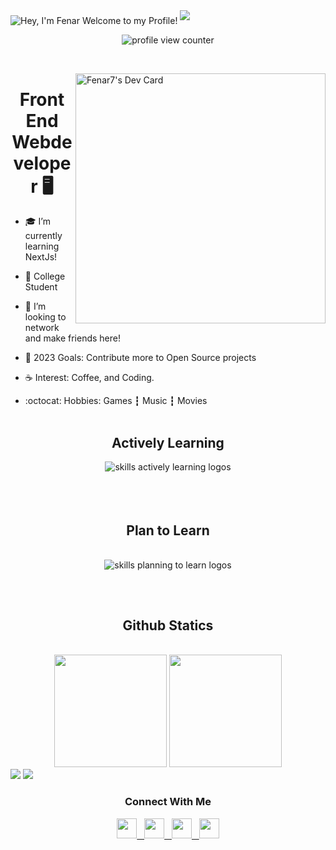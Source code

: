 <img src="https://readme-typing-svg.demolab.com?font=Operator+Mono&size=37&duration=2800&pause=2000&color=FAFAFA&center=true&vCenter=true&width=940&height=50&lines=Hey%2C+I'm+Fenar,+Welcome+to+my+Profile!;Frontend+Webdeveloper+|+UI / UX;Always+Learning+New+Things!" align="middle" alt="Hey, I'm Fenar Welcome to my Profile!">
<img  src="assests/borderseperator.gif">

<p align="center">
    <img src="https://komarev.com/ghpvc/?username=Fenar7&color=blueviolet&style=flat&label=PROFILE+VIEWS" alt="profile view counter">
</p> <br>

<a href="https://app.daily.dev/fenarkhan"><img align='right' src="https://api.daily.dev/devcards/96041967acbc4b15bffdddb8bbed2ea6.png?r=96y" width="400" alt="Fenar7's Dev Card"/></a>


<h1 align="center">Front End Webdeveloper 🖥️</h1>

* 🎓 I’m currently learning NextJs!
  
* 🏫 College Student

* 🐾 I’m looking to network and make friends here!

* 🌊 2023 Goals: Contribute more to Open Source projects 

* ☕ Interest: Coffee, and Coding.

* :octocat: Hobbies: Games ┇ Music ┇ Movies<br><br>

<h2></h2>


<div align="center">
  <h2> <strong> Actively Learning </strong></h2>
  <img src="https://skillicons.dev/icons?i=js,html,css,sass,tailwind,git,bootstrap,figma,ps,xd,react,nextjs,nodejs,express,mongodb,bootstrap,typescript" alt="skills actively learning logos"> <br><br><br><br>
  <h2> <strong> Plan to Learn </strong></h2><br>
  <img src="https://skillicons.dev/icons?i=threejs" alt="skills planning to learn logos">
</div>
<h2></h2>
<br>
<h2 align="center"><strong> Github Statics </strong></h2><br>

<div align="center">
    <img height="180em" src="https://github-readme-stats.vercel.app/api?username=Fenar7&show_icons=true&theme=holi&hide_border=true&bg_color=0D1117">
  <img height="180em" src="https://github-readme-stats.vercel.app/api/top-langs/?username=Fenar7&theme=holi&bg_color=0D1117&layout=compact&hide_border=true">
</div>
<img src="https://github-readme-activity-graph.vercel.app/graph?username=Fenar7&bg_color=0D1117&hide_border=true&line=5293CB&color=D6E7FF">
<img src="assests/borderseperator.gif">



<h3 align="center">Connect With Me</h3>
<div align="center">
    <a href="https://www.linkedin.com/in/fenar-khan-p-p-97b522268/"><img height="32px" src="https://github.com/gauravghongde/social-icons/blob/master/SVG/White/LinkedIN_white.svg">‎ ‎ ‎ </a>
    <a href="https://www.instagram.com/fenarkhan"><img height="32px" src="https://github.com/gauravghongde/social-icons/blob/master/SVG/White/Instagram_white.svg">‎ ‎ ‎ </a>
    <a href="https://twitter.com/fenar_7"><img height="32px" src="https://github.com/gauravghongde/social-icons/blob/master/SVG/White/Twitter_white.svg">‎ ‎ ‎ </a>
    <a href="mailto:fenarkhan@gmail.com"><img height="32px" src="https://github.com/gauravghongde/social-icons/blob/master/SVG/White/Gmail_white.svg">‎</a>
</div>
